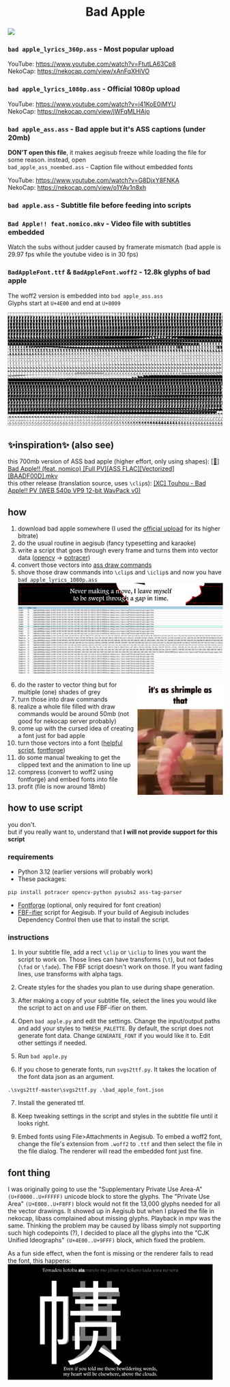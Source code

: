 

<h1 align='center'>Bad Apple</h1>  

<img align='center' src='./img/preview.webp'>

### `bad apple_lyrics_360p.ass` - Most popular upload
YouTube: https://www.youtube.com/watch?v=FtutLA63Cp8  
NekoCap: https://nekocap.com/view/xAnFqXHiVO

### `bad apple_lyrics_1080p.ass` - Official 1080p upload
YouTube: https://www.youtube.com/watch?v=i41KoE0iMYU  
NekoCap: https://nekocap.com/view/jWFqMLHAjo

### `bad apple_ass.ass` - Bad apple but it's ASS captions (under 20mb)
**DON'T open this file**, it makes aegisub freeze while loading the file for some reason. instead, open  
`bad_apple_ass_noembed.ass` - Caption file without embedded fonts  

YouTube: https://www.youtube.com/watch?v=G8DjxY8FNKA   
NekoCap: https://nekocap.com/view/o1YAv1n8xh

### `bad apple.ass` - Subtitle file before feeding into scripts


### `Bad Apple!! feat.nomico.mkv` - Video file with subtitles embedded
Watch the subs without judder caused by framerate mismatch (bad apple is 29.97 fps while the youtube video is in 30 fps)

### `BadAppleFont.ttf` & `BadAppleFont.woff2` - 12.8k glyphs of bad apple
The woff2 version is embedded into `bad apple_ass.ass`  
Glyphs start at `U+4E00` and end at `U+8009`  

![](./img/glyphs.png)

## ✨inspiration✨ (also see)
this 700mb version of ASS bad apple (higher effort, only using shapes): [[🍎] Bad Apple!! (feat. nomico) [Full PV][ASS FLAC][Vectorized][BAADF00D].mkv](https://nyaa.si/view/1276567)    
this other release (translation source, uses `\clip`s): [[XC] Touhou - Bad Apple!! PV (WEB 540p VP9 12-bit WavPack v0)](https://nyaa.si/view/1276867) 

## how
1. download bad apple somewhere (I used the [official upload](https://www.youtube.com/watch?v=i41KoE0iMYU) for its higher bitrate)
2. do the usual routine in aegisub (fancy typesetting and karaoke)
3. write a script that goes through every frame and turns them into vector data ([opencv](https://github.com/opencv/opencv-python) → [potracer](https://github.com/tatarize/potrace))
4. convert those vectors into [ass draw commands](https://aegisub.org/docs/latest/ass_tags/#drawing-commands)
5. shove those draw commands into `\clip`s and `\iclip`s and now you have `bad apple_lyrics_1080p.ass`
![](./img/clips.png)
![](./img/clipped_lines.png)

<img src='./img/shrimp-as.gif' align='right' width='200'>

6. do the raster to vector thing but for multiple (one) shades of grey
7. turn those into draw commands
8. realize a whole file filled with draw commands would be around 50mb (not good for nekocap server probably)
9. come up with the cursed idea of creating a font just for bad apple
10. turn those vectors into a font ([helpful script](https://github.com/pteromys/svgs2ttf), [fontforge](https://fontforge.org/en-US/))
11. do some manual tweaking to get the clipped text and the animation to line up
12. compress (convert to woff2 using fontforge) and embed fonts into file
13. profit (file is now around 18mb) 


## how to use script
you don't.  
but if you really want to, understand that **I will not provide support for this script**
### requirements
- Python 3.12 (earlier versions will probably work)   
- These packages:
```
pip install potracer opencv-python pysubs2 ass-tag-parser
```
- [Fontforge](https://fontforge.org/en-US/) (optional, only required for font creation)
- [FBF-ifier](https://github.com/TypesettingTools/arch1t3cht-Aegisub-Scripts?tab=readme-ov-file#fbf-ifier) script for Aegisub. If your build of Aegisub includes Dependency Control then use that to install the script.

### instructions
1. In your subtitle file, add a rect `\clip` or `\iclip` to lines you want the script to work on. Those lines can have transforms (`\t`), but not fades (`\fad` or `\fade`). The FBF script doesn't work on those. If you want fading lines, use transforms with alpha tags.

2. Create styles for the shades you plan to use during shape generation.

3. After making a copy of your subtitle file, select the lines you would like the script to act on and use FBF-ifier on them.

4. Open `bad apple.py` and edit the settings. Change the input/output paths and add your styles to `THRESH_PALETTE`. By default, the script does not generate font data. Change `GENERATE_FONT` if you would like it to. Edit other settings if needed.

5. Run `bad apple.py`

6. If you chose to generate fonts, run `svgs2ttf.py`. It takes the location of the font data json as an argument.
  ```
  .\svgs2ttf-master\svgs2ttf.py .\bad_apple_font.json
  ```
7. Install the generated ttf.

8. Keep tweaking settings in the script and styles in the subtitle file until it looks right.

9. Embed fonts using File>Attachments in Aegisub. To embed a woff2 font, change the file's extension from `.woff2` to `.ttf` and then select the file in the file dialog. The renderer will read the embedded font just fine. 

## font thing
I was originally going to use the "Supplementary Private Use Area-A" `(U+F0000..U+FFFFF)` unicode block to store the glyphs. The "Private Use Area" `(U+E000..U+F8FF)` block would not fit the 13,000 glyphs needed for all the vector drawings. It showed up in Aegisub but when I played the file in nekocap, libass complained about missing glyphs. Playback in mpv was the same. Thinking the problem may be caused by libass simply not supporting such high codepoints (?), I decided to place all the glyphs into the "CJK Unified Ideographs" `(U+4E00..U+9FFF)` block, which fixed the problem. 

As a fun side effect, when the font is missing or the renderer fails to read the font, this happens:  
![](./img/missingfont.webp)
